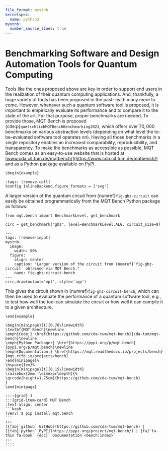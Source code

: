 ```yaml
---
file_format: mystnb
kernelspec:
  name: python3
mystnb:
  number_source_lines: true
---
```


# Benchmarking Software and Design Automation Tools for Quantum Computing

Tools like the ones proposed above are key in order to support end users in the realization of their quantum computing applications.
And, thankfully, a huge variety of tools has been proposed in the past—with many more to come.
However, whenever such a quantum software tool is proposed, it is important to empirically evaluate its performance and to compare it to the state of the art.
For that purpose, proper benchmarks are needed.
To provide those, MQT Bench is proposed {cite:p}`quetschlichMQTBenchBenchmarking2023`, which offers over $70,000$ benchmarks on various abstraction levels (depending on what level the to-be-evaluated software tool operates on).
Having all those benchmarks in a single repository enables an increased comparability, reproducibility, and transparency.
To make the benchmarks as accessible as possible, MQT Bench comes as an easy-to-use website that is hosted at [www.cda.cit.tum.de/mqtbench/](https://www.cda.cit.tum.de/mqtbench/) and as a Python package available on [PyPI](https://pypi.org/project/mqt.bench/).

```{raw} latex
\begin{example}
```

```{code-cell} ipython3
:tags: [remove-cell]
%config InlineBackend.figure_formats = ['svg']
```

A larger version of the quantum circuit from {numref}`fig-ghz-circuit` can easily be obtained programmatically from the MQT Bench Python package as follows:

```{code-cell} ipython3
from mqt.bench import BenchmarkLevel, get_benchmark

circ = get_benchmark("ghz", level=BenchmarkLevel.ALG, circuit_size=8)
```

```{code-cell} ipython3
---
tags: [remove-input]
mystnb:
  image:
    width: 50%
  figure:
    align: center
    caption: "Larger version of the circuit from {numref}`fig-ghz-circuit` obtained via MQT Bench."
    name: fig-ghz-circuit-bench
---
circ.draw(output='mpl', style='iqp')
```

This gives the circuit shown in {numref}`fig-ghz-circuit-bench`, which can then be used to evaluate the performance of a quantum software tool, e.g., to test how well the tool can simulate the circuit or how well it can compile it to a given architecture.

```{raw} latex
\end{example}
```

```{raw} latex
\begin{minipage}[t]{0.76\linewidth}
\textbf{MQT Bench}\newline
\emph{Code:} \href{https://github.com/cda-tum/mqt-bench}{cda-tum/mqt-bench}\newline
\emph{Python Package:} \href{https://pypi.org/p/mqt.bench}{pypi.org/p/mqt.bench}\newline
\emph{Documentation:} \href{https://mqt.readthedocs.io/projects/bench}{mqt.rtfd.io/projects/bench}
\end{minipage}%
\hspace{1em}%
\begin{minipage}[t]{0.15\linewidth}
\raisebox{2mm -\dimexpr\depth}{%
\qrcode[height=1.75cm]{https://github.com/cda-tum/mqt-bench}
}
\end{minipage}
```

````{only} html
::::{grid} 1
:::{grid-item-card} MQT Bench
:text-align: center
```bash
(venv) $ pip install mqt.bench
```
+++
[{fab}`github` GitHub](https://github.com/cda-tum/mqt-bench) | [{fab}`python` PyPI](https://pypi.org/project/mqt.bench/) | {fa}`fa-thin fa-book` {doc}` Documentation <bench:index>`
:::
::::
````
